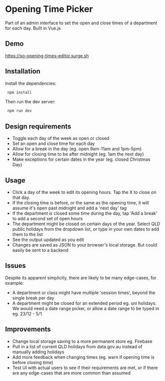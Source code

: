 # Opening Time Picker
Part of an admin interface to set the open and close times of a department for each day. 
Built in Vue.js

## Demo
https://so-opening-times-editor.surge.sh

## Installation
Install the dependencies:
``` js
 npm install
```
Then run the dev server:
``` js
 npm run dev
```

## Design requirements
- Toggle each day of the week as open or closed
- Set an open and close time for each day
- Allow for a break in the day (eg. open 9am-11am and 1pm-5pm)
- Allow for closing time to be after midnight (eg. 1am the next day)
- Make exceptions for certain dates in the year (eg. closed Christmas Day)

## Usage
- Click a day of the week to edit its opening hours. Tap the X to close on that day.</li>
- If the closing time is before, or the same as the opening time, it will assume it's open past midnight and add a 'next day' tag
- If the department is closed some time during the day, tap 'Add a break' to add a second set of open hours
- The department might be closed on certain days of the year. Select QLD public holidays from the dropdown list, or type in your own dates to add them to the list
- See the output updated as you edit
- Changes are saved as JSON to your browser's local storage. But could easily be sent to a backend 

## Issues
Despite its apparent simplicity, there are likely to be many edge-cases, for example:

- A department or class might have multiple 'session times', beyond the single break per day
- A department might be closed for an extended period eg. uni holidays. We would need a date range picker, or allow a date range to be typed in eg. 23/12 - 5/1

## Improvements
- Change local storage saving to a more permanent store eg. Firebase
- Pull in a list of current QLD holidays from data.gov.au instead of manually adding holidays
- Add more feedback when changing times (eg. warn if opening time is before closing time)
- Test UI with actual users to see if their requirements are met, or if there are any edge-cases that are more common than assumed
